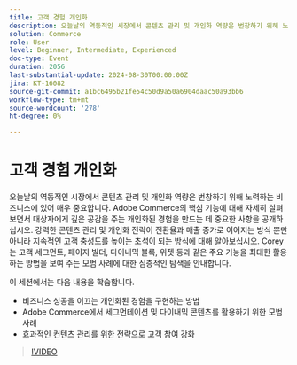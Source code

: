 ```yaml
---
title: 고객 경험 개인화
description: 오늘날의 역동적인 시장에서 콘텐츠 관리 및 개인화 역량은 번창하기 위해 노력하는 비즈니스에 있어 매우 중요합니다. Adobe Commerce의 핵심 기능에 대해 자세히 살펴보면서 대상자에게 깊은 공감을 주는 개인화된 경험을 만드는 데 중요한 사항을 공개하십시오. 강력한 콘텐츠 관리 및 개인화 전략이 전환율과 매출 증가로 이어지는 방식 뿐만 아니라 지속적인 고객 충성도를 높이는 초석이 되는 방식에 대해 알아보십시오. Corey는 고객 세그먼트, 페이지 빌더, 다이내믹 블록, 위젯 등과 같은 주요 기능을 최대한 활용하는 방법을 보여 주는 모범 사례에 대한 심층적인 탐색을 안내합니다. 이 세션에서는 비즈니스 성공을 이끄는 개인화된 경험을 구현하는 방법 Adobe Commerce 전략의 세분화 및 동적 콘텐츠를 활용하여 고객 참여를 향상시킬 수 있는 모범 사례 를 알아봅니다
solution: Commerce
role: User
level: Beginner, Intermediate, Experienced
doc-type: Event
duration: 2056
last-substantial-update: 2024-08-30T00:00:00Z
jira: KT-16082
source-git-commit: a1bc6495b21fe54c50d9a50a6904daac50a93bb6
workflow-type: tm+mt
source-wordcount: '278'
ht-degree: 0%

---
```



# 고객 경험 개인화

오늘날의 역동적인 시장에서 콘텐츠 관리 및 개인화 역량은 번창하기 위해 노력하는 비즈니스에 있어 매우 중요합니다. Adobe Commerce의 핵심 기능에 대해 자세히 살펴보면서 대상자에게 깊은 공감을 주는 개인화된 경험을 만드는 데 중요한 사항을 공개하십시오. 강력한 콘텐츠 관리 및 개인화 전략이 전환율과 매출 증가로 이어지는 방식 뿐만 아니라 지속적인 고객 충성도를 높이는 초석이 되는 방식에 대해 알아보십시오. Corey는 고객 세그먼트, 페이지 빌더, 다이내믹 블록, 위젯 등과 같은 주요 기능을 최대한 활용하는 방법을 보여 주는 모범 사례에 대한 심층적인 탐색을 안내합니다.

이 세션에서는 다음 내용을 학습합니다.

* 비즈니스 성공을 이끄는 개인화된 경험을 구현하는 방법
* Adobe Commerce에서 세그먼테이션 및 다이내믹 콘텐츠를 활용하기 위한 모범 사례
* 효과적인 컨텐츠 관리를 위한 전략으로 고객 참여 강화

>[!VIDEO](https://video.tv.adobe.com/v/3433146/?learn=on)
